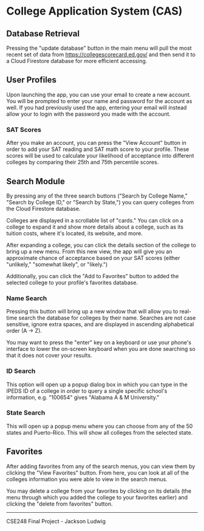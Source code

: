 # College Application System (CAS)

## Database Retrieval
Pressing the "update database" button in the main menu will pull the most recent set of data from https://collegescorecard.ed.gov/
and then send it to a Cloud Firestore database for more efficient accessing. 

## User Profiles
Upon launching the app, you can use your email to create a new account. You will be prompted to enter your name and password for the account as well.
If you had previously used the app, entering your email will instead allow your to login with the password you made with the account.

### SAT Scores
After you make an account, you can press the "View Account" button in order to add your SAT reading and SAT math score to your profile. These scores will be used to calculate your likelihood of acceptance into different colleges by comparing their 25th and 75th percentile scores.

## Search Module
By pressing any of the three search buttons ("Search by College Name," "Search by College ID," or "Search by State,") you can query colleges from the Cloud Firestore database.

Colleges are displayed in a scrollable list of "cards." You can click on a college to expand it and show more details about a college, such as its tuition costs, where it's located, its website, and more. 

After expanding a college, you can click the details section of the college to bring up a new menu. From this new view, the app will give you an approximate chance of acceptance based on your SAT scores (either "unlikely," "somewhat likely", or "likely.")

Additionally, you can click the "Add to Favorites" button to added the selected college to your profile's favorites database.

### Name Search
Pressing this button will bring up a new window that will allow you to real-time search the database for colleges by their name. 
Searches are not case sensitive, ignore extra spaces, and are displayed in ascending alphabetical order (A -> Z).

You may want to press the "enter" key on a keyboard or use your phone's interface to lower the on-screen keyboard when you are done searching so that it does not cover your results.

### ID Search
This option will open up a popup dialog box in which you can type in the IPEDS ID of a college in order to query a single specific
school's information, e.g. "100654" gives "Alabama A & M University."

### State Search
This will open up a popup menu where you can choose from any of the 50 states and Puerto-Rico. This will show all colleges from the
selected state.

## Favorites 
After adding favorites from any of the search menus, you can view them by clicking the "View Favorites" button. From here, you can look at all of the colleges information you were able to view in the search menus.

You may delete a college from your favorites by clicking on its details (the menu through which you added the college to your favorites earlier) and clicking the "delete from favorites" button.
___
CSE248 Final Project - Jackson Ludwig
